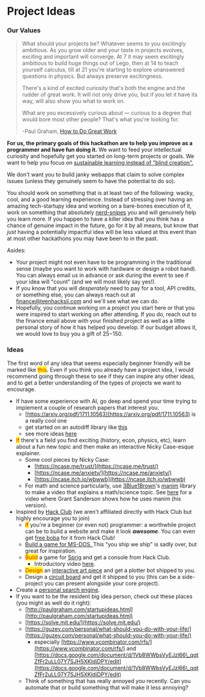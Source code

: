 # Project Ideas

### Our Values

> What should your projects be? Whatever seems to you excitingly ambitious. As you grow older and your taste in projects evolves, exciting and important will converge. At 7 it may seem excitingly ambitious to build huge things out of Lego, then at 14 to teach yourself calculus, till at 21 you're starting to explore unanswered questions in physics. But always preserve excitingness.
>
> There's a kind of excited curiosity that's both the engine and the rudder of great work. It will not only drive you, but if you let it have its way, will also show you what to work on.
>
> What are you excessively curious about — curious to a degree that would bore most other people? That's what you're looking for.
>
> \-Paul Graham, [How to Do Great Work](https://paulgraham.com/greatwork.html)

**For us, the primary goals of this hackathon are to help you improve as a programmer and have fun doing it.** We want to feed your intellectual curiosity and hopefully get you started on long-term projects or goals. We want to help you focus on [sustainable learning instead of "blind creation".](https://jzhao.xyz/posts/hackathons#sustainable-learning)&#x20;

We don't want you to build janky webapps that claim to solve complex issues (unless they genuinely seem to have the potential to do so).&#x20;

You should work on something that is at least two of the following: wacky, cool, and a good learning experience. Instead of stressing over having an amazing tech-startupy idea and working on a bare-bones execution of it, work on something that absolutely [nerd-snipes](https://xkcd.com/356/) you and will genuinely help you learn more. If you happen to have a killer idea that you think has a chance of genuine impact in the future, go for it by all means, but know that _just_ having a potentially impactful idea will be less valued at this event than at most other hackathons you may have been to in the past.&#x20;

Asides:

* Your project might not even have to be programming in the traditional sense (maybe you want to work with hardware or design a robot hand). You can always email us in advance or ask during the event to see if your idea will "count" (and we will most likely say yes!).&#x20;
* If you know that you will _desperately_ need to pay for a tool, API credits, or something else, you can always reach out at finance@teenhacksli.com and we'll see what we can do.&#x20;
* Hopefully, you continue working on a project you start here or that you were inspired to start working on after attending. If you do, reach out to the finance email above with your finished project as well as a little personal story of how it has helped you develop. If our budget allows it, we would love to buy you a gift of $25-$150.&#x20;

### Ideas

The first word of any idea that seems especially beginner friendly will be marked like <mark style="color:red;">this</mark>_**.**_ Even if you think you already have a project idea, I would recommend going through these to see if they can inspire any other ideas, and to get a better understanding of the types of projects we want to encourage.&#x20;

* If have some experience with AI, go deep and spend your time trying to implement a couple of research papers that interest you.&#x20;
  * [https://arxiv.org/pdf/1711.10563](https://arxiv.org/pdf/1711.10563) is a really cool one
  * get started on an autodiff library like [this](https://github.com/UlisseMini/light)
  * see more ideas [here](machine-learning.md)
* <mark style="color:red;">If</mark> there's a field you find exciting (history, econ, physics, etc), learn about a fun new topic and then make an interactive Nicky Case-esque explainer.
  * Some cool pieces by Nicky Case:
    * [https://ncase.me/trust/](https://ncase.me/trust/)
    * [https://ncase.me/anxiety/](https://ncase.me/anxiety/)
    * [https://ncase.itch.io/wbwwb](https://ncase.itch.io/wbwwb)
  * For math and science particularly, use [3Blue1Brown](https://www.youtube.com/3blue1brown)'s [manim](https://www.manim.community/) library to make a video that explains a math/science topic. See [here](https://youtu.be/rbu7Zu5X1zI) for a video where Grant Sanderson shows how he uses manim (his version).&#x20;
* Inspired by [Hack Club](https://hackclub.com/) (we aren't affiliated directly with Hack Club but highly encourage you to join) &#x20;
  * <mark style="color:red;">If</mark> you're a beginner (or even not) programmer: a worthwhile project can be to build a website and make it look _**awesome**_. You can even get [free boba](https://boba.hackclub.com/) for it from Hack Club!
  * [Build a game for MS-DOS. ](https://retrospect.hackclub.com/dos)This "you ship we ship" is sadly over, but great for inspiration.
  * <mark style="color:red;">Build</mark> a game for [Sprig](https://sprig.hackclub.com/) and get a console from Hack Club.&#x20;
    * Introductory video [here](https://youtu.be/ZOPYB6dw4Os).
  * <mark style="color:red;">Design</mark> an [interactive art piece](https://blot.hackclub.com/) and get a plotter bot shipped to you.
  * Design a [circuit board](https://hackclub.com/onboard/) and get it shipped to you (this can be a side-project you can present alongside your core project).
* Create a [personal search engine](https://github.com/thesephist/monocle).
* If you want to be the resident big idea person, check out these places (you might as well do it right):
  * [http://paulgraham.com/startupideas.html](http://paulgraham.com/startupideas.html)
  * [https://solve.mit.edu/](https://solve.mit.edu/)
  * [https://guzey.com/personal/what-should-you-do-with-your-life/](https://guzey.com/personal/what-should-you-do-with-your-life/)
    * especially [https://www.ycombinator.com/rfs/](https://www.ycombinator.com/rfs/) and [https://docs.google.com/document/d/1Vb8WWbsVyEJzl66\_qqtZfFr2uLL07Y7SJH5XKldjDPY/edit](https://docs.google.com/document/d/1Vb8WWbsVyEJzl66\_qqtZfFr2uLL07Y7SJH5XKldjDPY/edit)
  * Think of something that has really annoyed you recently. Can you automate that or build something that will make it less annoying?
